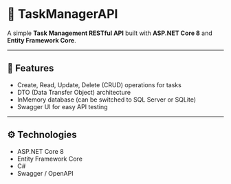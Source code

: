 # 🧠 TaskManagerAPI

A simple **Task Management RESTful API** built with **ASP.NET Core 8** and **Entity Framework Core**.

---

## 🚀 Features
- Create, Read, Update, Delete (CRUD) operations for tasks  
- DTO (Data Transfer Object) architecture  
- InMemory database (can be switched to SQL Server or SQLite)  
- Swagger UI for easy API testing  

---

## ⚙️ Technologies
- ASP.NET Core 8  
- Entity Framework Core  
- C#  
- Swagger / OpenAPI  

